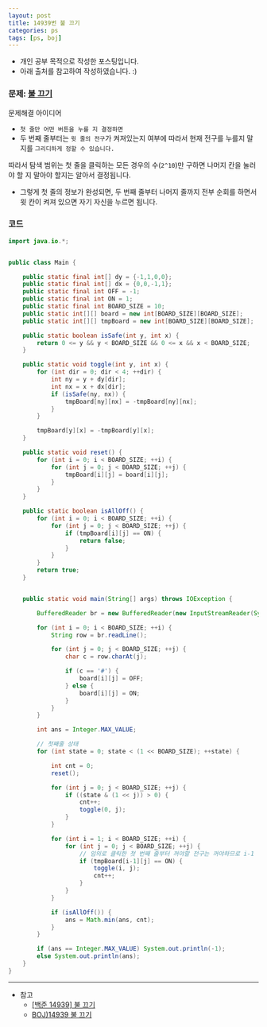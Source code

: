 ```yaml
---
layout: post
title: 14939번 불 끄기
categories: ps
tags: [ps, boj]
---
```


- 개인 공부 목적으로 작성한 포스팅입니다.
- 아래 출처를 참고하여 작성하였습니다. :)

### 문제: [불 끄기](https://www.acmicpc.net/problem/14939)

문제해결 아이디어

- `첫 줄만 어떤 버튼을 누를 지 결정하면`
- 두 번째 줄부터는 `윗 줄의 전구`가 켜져있는지 여부에 따라서 현재 전구를 누를지 말지를 `그리디하게 정할 수 있습니다.`

따라서 탐색 범위는 첫 줄을 클릭하는 모든 경우의 수(`2^10`)만 구하면 나머지 칸을 눌러야 할 지 말아야 할지는 알아서 결정됩니다.

- 그렇게 첫 줄의 정보가 완성되면, 두 번째 줄부터 나머지 줄까지 전부 순회를 하면서 윗 칸이 켜져 있으면 자기 자신을 누르면 됩니다.

### 코드

```java
import java.io.*;


public class Main {

    public static final int[] dy = {-1,1,0,0};
    public static final int[] dx = {0,0,-1,1};
    public static final int OFF = -1;
    public static final int ON = 1;
    public static final int BOARD_SIZE = 10;
    public static int[][] board = new int[BOARD_SIZE][BOARD_SIZE];
    public static int[][] tmpBoard = new int[BOARD_SIZE][BOARD_SIZE];

    public static boolean isSafe(int y, int x) {
        return 0 <= y && y < BOARD_SIZE && 0 <= x && x < BOARD_SIZE;
    }

    public static void toggle(int y, int x) {
        for (int dir = 0; dir < 4; ++dir) {
            int ny = y + dy[dir];
            int nx = x + dx[dir];
            if (isSafe(ny, nx)) {
                tmpBoard[ny][nx] = -tmpBoard[ny][nx];
            }
        }

        tmpBoard[y][x] = -tmpBoard[y][x];
    }

    public static void reset() {
        for (int i = 0; i < BOARD_SIZE; ++i) {
            for (int j = 0; j < BOARD_SIZE; ++j) {
                tmpBoard[i][j] = board[i][j];
            }
        }
    }

    public static boolean isAllOff() {
        for (int i = 0; i < BOARD_SIZE; ++i) {
            for (int j = 0; j < BOARD_SIZE; ++j) {
                if (tmpBoard[i][j] == ON) {
                    return false;
                }
            }
        }
        return true;
    }


    public static void main(String[] args) throws IOException {

        BufferedReader br = new BufferedReader(new InputStreamReader(System.in));

        for (int i = 0; i < BOARD_SIZE; ++i) {
            String row = br.readLine();

            for (int j = 0; j < BOARD_SIZE; ++j) {
                char c = row.charAt(j);

                if (c == '#') {
                    board[i][j] = OFF;
                } else {
                    board[i][j] = ON;
                }
            }
        }

        int ans = Integer.MAX_VALUE;

        // 첫째줄 상태
        for (int state = 0; state < (1 << BOARD_SIZE); ++state) {

            int cnt = 0;
            reset();

            for (int j = 0; j < BOARD_SIZE; ++j) {
                if ((state & (1 << j)) > 0) {
                    cnt++;
                    toggle(0, j);
                }
            }

            for (int i = 1; i < BOARD_SIZE; ++i) {
                for (int j = 0; j < BOARD_SIZE; ++j) {
                    // 임의로 클릭한 첫 번째 줄부터 꺼야할 전구는 꺼야하므로 i-1
                    if (tmpBoard[i-1][j] == ON) {
                        toggle(i, j);
                        cnt++;
                    }
                }
            }

            if (isAllOff()) {
                ans = Math.min(ans, cnt);
            }
        }

        if (ans == Integer.MAX_VALUE) System.out.println(-1);
        else System.out.println(ans);
    }
}
```

---

- 참고
  - [[백준 14939] 불 끄기](https://technicolour.tistory.com/19)
  - [BOJ)14939 불 끄기](https://jason9319.tistory.com/378)
